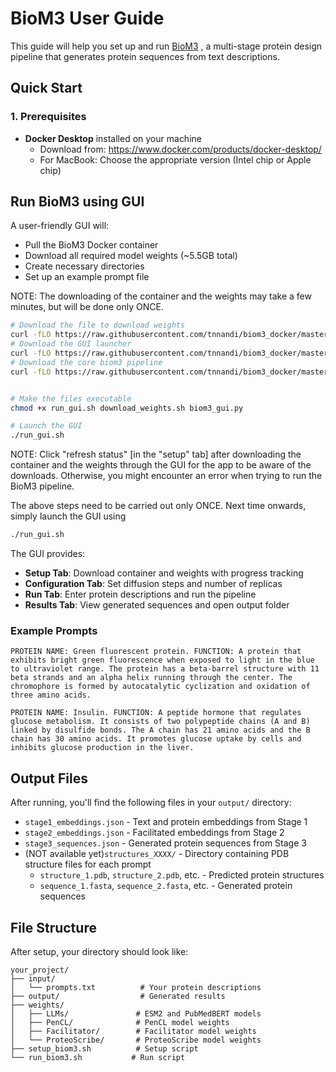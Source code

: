 # BioM3 User Guide

This guide will help you set up and run [BioM3](https://huggingface.co/niksapraljak1/BioM3) , a multi-stage protein design pipeline that generates protein sequences from text descriptions.

## Quick Start

### 1. Prerequisites

- **Docker Desktop** installed on your machine
  - Download from: https://www.docker.com/products/docker-desktop/
  - For MacBook: Choose the appropriate version (Intel chip or Apple chip)

<!-- ### 2. One-Command Setup

Run the setup script to automatically:
- Pull the BioM3 Docker container
- Download all required model weights (~5.5GB total)
- Create necessary directories
- Set up an example prompt file

```bash
# Download the setup script
curl -O https://raw.githubusercontent.com/tnnandi/biom3/master/setup_biom3.sh

# Make it executable
chmod +x setup_biom3.sh

# Run the setup
./setup_biom3.sh
```

### 3a. Run BioM3 (Option 1: using command line)

After setup is complete, run BioM3 with:

```bash
# Download the run script
curl -O https://raw.githubusercontent.com/tnnandi/biom3/master/run_biom3.sh

# Make it executable
chmod +x run_biom3.sh

# Run BioM3

## Option 1: Command Line Interface

```bash
# Run BioM3 with default parameters
./run_biom3.sh

# Or with custom parameters
./run_biom3.sh --diffusion_steps 512 --num_replicas 3

# Show help for all options
./run_biom3.sh --help
``` -->

## Run BioM3 using GUI

A user-friendly GUI will:
- Pull the BioM3 Docker container
- Download all required model weights (~5.5GB total)
- Create necessary directories
- Set up an example prompt file

NOTE: The downloading of the container and the weights may take a few minutes, but will be done only ONCE.

```bash
# Download the file to download weights
curl -fLO https://raw.githubusercontent.com/tnnandi/biom3_docker/master/download_weights.sh
# Download the GUI launcher
curl -fLO https://raw.githubusercontent.com/tnnandi/biom3_docker/master/run_gui.sh
# Download the core biom3 pipeline
curl -fLO https://raw.githubusercontent.com/tnnandi/biom3_docker/master/biom3_gui.py


# Make the files executable
chmod +x run_gui.sh download_weights.sh biom3_gui.py

# Launch the GUI
./run_gui.sh
```
NOTE: Click "refresh status" [in the "setup" tab] after downloading the container and the weights through the GUI for the app to be aware of the downloads. Otherwise, you might encounter an error when trying to run the BioM3 pipeline.

The above steps need to be carried out only ONCE. Next time onwards, simply launch the GUI using
```bash
./run_gui.sh
```

The GUI provides:
- **Setup Tab**: Download container and weights with progress tracking
- **Configuration Tab**: Set diffusion steps and number of replicas
- **Run Tab**: Enter protein descriptions and run the pipeline
- **Results Tab**: View generated sequences and open output folder


<!-- ## Manual Setup (Alternative)

If you prefer to set up manually:

### 1. Pull the Container

```bash
docker pull tnnandi/biom3:v1.1
```

### 2. Create Directories

```bash
mkdir -p input output weights/LLMs weights/PenCL weights/Facilitator weights/ProteoScribe
```

### 3. Download Weights

```bash
# Install required tools
pip install gdown
brew install wget  # On macOS
# sudo apt-get install wget  # On Ubuntu/Debian

# Download weights
curl -O https://raw.githubusercontent.com/tnnandi/biom3/master/download_weights.sh
chmod +x download_weights.sh
./download_weights.sh
```

### 4. Create Input File

Create `input/prompts.txt` with your protein descriptions:

```
PROTEIN NAME: Translation initiation factor IF-1. FUNCTION: One of the essential components for the initiation of protein synthesis. Binds in the vicinity of the A-site. Stabilizes the binding of IF-2 and IF-3 on the 30S subunit to which N-formylmethionyl-tRNA(fMet) subsequently binds. Helps modulate mRNA selection, yielding the 30S pre-initiation complex (PIC). Upon addition of the 50S ribosomal subunit, IF-1, IF-2 and IF-3 are released leaving the mature 70S translation initiation complex.
```

### 5. Run BioM3

```bash
docker run \
  -v $(pwd)/input:/app/input \
  -v $(pwd)/output:/app/output \
  -v $(pwd)/weights:/app/weights \
  tnnandi/biom3:v1.1
```

## Input Format

Create a `prompts.txt` file in your `input/` directory with one protein description per line:

```
PROTEIN NAME: [Protein Name]. FUNCTION: [Detailed description of protein function, structure, and properties].
``` -->

### Example Prompts

```
PROTEIN NAME: Green fluorescent protein. FUNCTION: A protein that exhibits bright green fluorescence when exposed to light in the blue to ultraviolet range. The protein has a beta-barrel structure with 11 beta strands and an alpha helix running through the center. The chromophore is formed by autocatalytic cyclization and oxidation of three amino acids.

PROTEIN NAME: Insulin. FUNCTION: A peptide hormone that regulates glucose metabolism. It consists of two polypeptide chains (A and B) linked by disulfide bonds. The A chain has 21 amino acids and the B chain has 30 amino acids. It promotes glucose uptake by cells and inhibits glucose production in the liver.
```

## Output Files

After running, you'll find the following files in your `output/` directory:

- `stage1_embeddings.json` - Text and protein embeddings from Stage 1
- `stage2_embeddings.json` - Facilitated embeddings from Stage 2  
- `stage3_sequences.json` - Generated protein sequences from Stage 3
- (NOT available yet)`structures_XXXX/` - Directory containing PDB structure files for each prompt
  - `structure_1.pdb`, `structure_2.pdb`, etc. - Predicted protein structures
  - `sequence_1.fasta`, `sequence_2.fasta`, etc. - Generated protein sequences

<!-- ## Environment Variables

You can customize the pipeline by setting environment variables:

```bash
# Set number of diffusion steps (default: 1024)
export DIFFUSION_STEPS=512

# Set number of replicas to generate (default: 5)
export NUM_REPLICAS=3

# Run with custom parameters
docker run \
  -e DIFFUSION_STEPS=512 \
  -e NUM_REPLICAS=3 \
  -v $(pwd)/input:/app/input \
  -v $(pwd)/output:/app/output \
  -v $(pwd)/weights:/app/weights \
  tnnandi/biom3:v1.1
```

## Troubleshooting

### Common Issues

1. **Docker not running**
   ```
   Error: Docker is not running. Please start Docker Desktop first.
   ```
   Solution: Start Docker Desktop

2. **Weights download failed**
   ```
   Error: Failed to download weights
   ```
   Solution: Check internet connection and try again. The weights are large (~5.5GB total).

3. **Permission denied**
   ```
   Error: Permission denied
   ```
   Solution: Make scripts executable with `chmod +x script_name.sh`

4. **Container not found**
   ```
   Error: BioM3 container not found
   ```
   Solution: Run `./setup_biom3.sh` to pull the container

### MacBook Specific Issues

For Apple Silicon Macs, you may need to specify the platform:

```bash
docker run --platform linux/amd64 \
  -v $(pwd)/input:/app/input \
  -v $(pwd)/output:/app/output \
  -v $(pwd)/weights:/app/weights \
  tnnandi/biom3:v1.1
```

### Disk Space

Ensure you have at least 10GB of free disk space for:
- Docker container (~2GB)
- Model weights (~5.5GB)
- Output files (~1-2GB)

## Advanced Usage

### Custom Configuration

You can modify the pipeline by editing the configuration files in the container:

```bash
# Enter the container interactively
docker run -it \
  -v $(pwd)/input:/app/input \
  -v $(pwd)/output:/app/output \
  -v $(pwd)/weights:/app/weights \
  tnnandi/biom3:v1.1 /bin/bash
```

### Running Multiple Prompts

Add multiple protein descriptions to `input/prompts.txt`, one per line:

```
PROTEIN NAME: Protein A. FUNCTION: Description A.
PROTEIN NAME: Protein B. FUNCTION: Description B.
PROTEIN NAME: Protein C. FUNCTION: Description C.
```

### Monitoring Progress

The pipeline shows progress for each stage:
- Stage 1: PenCL - Text and protein embedding generation
- Stage 2: Facilitator - Embedding facilitation
- Stage 3: ProteoScribe - Sequence generation
- Structure prediction (optional)

## Support

For issues and questions:
- Check the troubleshooting section above
- Review the logs in the output directory
- Open an issue on the GitHub repository -->

## File Structure

After setup, your directory should look like:

```
your_project/
├── input/
│   └── prompts.txt          # Your protein descriptions
├── output/                  # Generated results
├── weights/
│   ├── LLMs/               # ESM2 and PubMedBERT models
│   ├── PenCL/              # PenCL model weights
│   ├── Facilitator/        # Facilitator model weights
│   └── ProteoScribe/       # ProteoScribe model weights
├── setup_biom3.sh          # Setup script
└── run_biom3.sh           # Run script
``` 